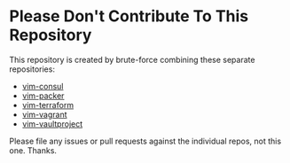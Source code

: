 # Please Don't Contribute To This Repository

This repository is created by brute-force combining these separate
repositories:

* [vim-consul](https://github.com/markcornick/vim-consul)
* [vim-packer](https://github.com/markcornick/vim-packer)
* [vim-terraform](https://github.com/markcornick/vim-terraform)
* [vim-vagrant](https://github.com/markcornick/vim-vagrant)
* [vim-vaultproject](https://github.com/markcornick/vim-vaultproject)

Please file any issues or pull requests against the individual repos,
not this one. Thanks.
